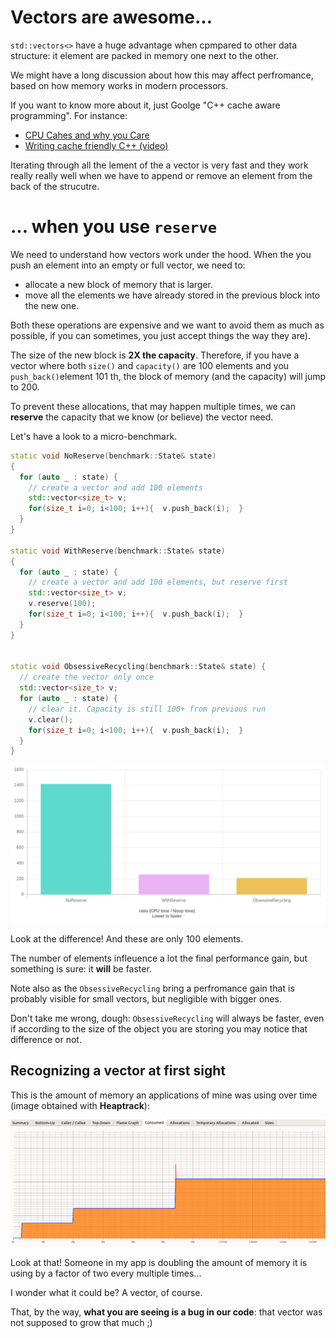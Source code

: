 # Vectors are awesome...

`std::vectors<>` have a huge advantage when cpmpared to other data structure:
it element are packed in memory one next to the other.

We might have a long discussion about how this may affect perfromance, based on how memory
works in modern processors.

If you want to know more about it, just Goolge "C++ cache aware programming". For instance:

- [CPU Cahes and why you Care](https://www.aristeia.com/TalkNotes/codedive-CPUCachesHandouts.pdf)
- [Writing cache friendly C++ (video)](https://www.youtube.com/watch?v=Nz9SiF0QVKY) 

Iterating through all the lement of the a vector is very fast and they work really really well when we have to
append or remove an element from the back of the strucutre.

# ... when you use `reserve`

We need to understand how vectors work under the hood.
When the you push an element into an empty or full vector, we need to:

- allocate a new block of memory that is larger.
- move all the elements we have already stored in the previous block into the new one. 

Both these operations are expensive and we want to avoid them as much as possible, if you can 
sometimes, you just accept things the way they are).

The size of the new block is **2X the capacity**. Therefore, if you have 
a vector where both `size()` and  `capacity()` are 100 elements and you `push_back()`element 101 th,
the block of memory (and the capacity) will jump to 200. 

To prevent these allocations, that may happen multiple times, we can **reserve** the capacity that 
we know (or believe) the vector need.

Let's have a look to a micro-benchmark.

```C++
static void NoReserve(benchmark::State& state) 
{
  for (auto _ : state) {
    // create a vector and add 100 elements
    std::vector<size_t> v;
    for(size_t i=0; i<100; i++){  v.push_back(i);  }
  }
}

static void WithReserve(benchmark::State& state) 
{
  for (auto _ : state) {
    // create a vector and add 100 elements, but reserve first
    std::vector<size_t> v;
    v.reserve(100);
    for(size_t i=0; i<100; i++){  v.push_back(i);  }
  }
}


static void ObsessiveRecycling(benchmark::State& state) {
  // create the vector only once
  std::vector<size_t> v;
  for (auto _ : state) {
    // clear it. Capacity is still 100+ from previous run
    v.clear();
    for(size_t i=0; i<100; i++){  v.push_back(i);  }
  }
}
```

![](vector_reserve.png)

Look at the difference! And these are only 100 elements.

The number of elements infleuence a lot the final performance gain, but something is sure: it **will** be faster.

Note also as the `ObsessiveRecycling` bring a perfromance gain that is probably visible for small vectors, but negligible with bigger ones.

Don't take me wrong, dough: `ObsessiveRecycling` will always be faster, even if according to the size of the object you are storing
you may notice that difference or not.


## Recognizing a vector at first sight

This is the amount of memory an applications of mine was using over time (image obtained with **Heaptrack**):

![](growing_vector.png)

Look at that! Someone in my app is doubling the amount of memory it is using by a factor of two every multiple times...

I wonder what it could be? A vector, of course.

That, by the way, **what you are seeing is a bug in our code**: that vector was not supposed to grow that much ;)



